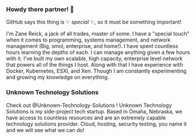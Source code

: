 ### Howdy there partner! 👋

GitHub says this thing is ✨ _special_ ✨, so it must be something important!

I'm Zane Reick, a jack of all trades, master of some.
I have a "special touch" when it comes to programming, systems management, and network management (Big, smol, enterprise, and home!).
I have spent countless hours learning the depths of each. I can manage anything given a few hours with it.
I've built my own scalable, high capacity, enterprise level network that powers all of the things I host.
Along with that I have experience with Docker, Kubernetes, ESXI, and Xen. Though I am constantly experimenting and growing my knowledge on everything.

### Unknown Technology Solutions

Check out @Unknown-Technology-Solutions ! Unknown Technology Solutions is my side-project tech startup. Based in Omaha, Nebraska, we have access to countless resources and are an extremely capable technology solutions provider. Cloud, hosting, security testing, you name it and we will see what we can do!

<!--
**TotallyAProgrammer/TotallyAProgrammer** is a ✨ _special_ ✨ repository because its `README.md` (this file) appears on your GitHub profile.

Here are some ideas to get you started:

- 🔭 I’m currently working on ...
- 🌱 I’m currently learning ...
- 👯 I’m looking to collaborate on ...
- 🤔 I’m looking for help with ...
- 💬 Ask me about ...
- 📫 How to reach me: ...
- 😄 Pronouns: ...
- ⚡ Fun fact: ...
-->
